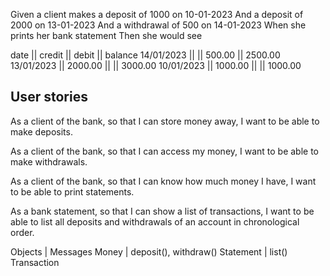 Given a client makes a deposit of 1000 on 10-01-2023
And a deposit of 2000 on 13-01-2023
And a withdrawal of 500 on 14-01-2023
When she prints her bank statement
Then she would see

date || credit || debit || balance
14/01/2023 || || 500.00 || 2500.00
13/01/2023 || 2000.00 || || 3000.00
10/01/2023 || 1000.00 || || 1000.00




User stories
---

As a client of the bank,
so that I can store money away,
I want to be able to make deposits.

As a client of the bank,
so that I can access my money,
I want to be able to make withdrawals.

As a client of the bank,
so that I can know how much money I have,
I want to be able to print statements.

As a bank statement,
so that I can show a list of transactions,
I want to be able to list all deposits and withdrawals of an account in chronological order.


Objects | Messages
Money | deposit(), withdraw()
Statement | list()
Transaction

